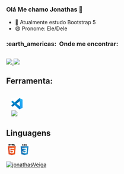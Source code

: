 ### Olá Me chamo Jonathas 👋

- 🌱 Atualmente estudo Bootstrap 5
- 😄 Pronome: Ele/Dele
<h3> :earth_americas: &nbsp;Onde me encontrar: </h3> 

## 
<a href="mailto:jonathas.webd@gmail.com" alt="Gmail">
  <img src="https://img.shields.io/badge/-Gmail-FF0000?style=flat-square&labelColor=FF0000&logo=gmail&logoColor=white&link=mailto:jonathas.webd@gmail.com"/>
</a>

  <a href="https://www.linkedin.com/in/jonathas-veiga-42b03585/" alt="Linkedin">
  <img src="https://img.shields.io/badge/-Linkedin-0e76a8?style=flat-square&logo=Linkedin&logoColor=white&link=https://www.linkedin.com/in/jonathas-veiga-42b03585/"/></a>



## **Ferramenta:**

<code>
  <img height="30" src="https://raw.githubusercontent.com/github/explore/80688e429a7d4ef2fca1e82350fe8e3517d3494d/topics/visual-studio-code/visual-studio-code.png"></code>
  
<code> 
  <img height="30" src="https://cdn.jsdelivr.net/gh/devicons/devicon/icons/bootstrap/bootstrap-original.svg" />
</code>

## **Linguagens**
<code><img height="30" src="https://raw.githubusercontent.com/github/explore/80688e429a7d4ef2fca1e82350fe8e3517d3494d/topics/html/html.png"></code>
<code><img height="30" src="https://raw.githubusercontent.com/github/explore/80688e429a7d4ef2fca1e82350fe8e3517d3494d/topics/css/css.png"></code>

[![jonathasVeiga](https://github-readme-stats.vercel.app/api/top-langs/?username=jonathasVeiga&hide=html&layout=compact&theme=dark)](https://github.com/anuraghazra/github-readme-stats)
</a>
